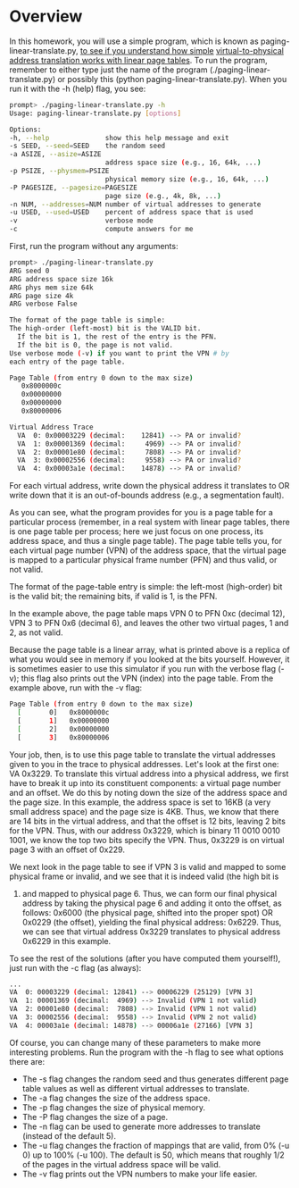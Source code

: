 
# Overview

In this homework, you will use a simple program, which is known as
paging-linear-translate.py, <u>to see if you understand how simple</u>
<u>virtual-to-physical address translation works with linear page tables</u>. To run
the program, remember to either type just the name of the program
(./paging-linear-translate.py) or possibly this (python
paging-linear-translate.py). When you run it with the -h (help) flag, you 
see:

```sh
prompt> ./paging-linear-translate.py -h
Usage: paging-linear-translate.py [options]

Options:
-h, --help              show this help message and exit
-s SEED, --seed=SEED    the random seed
-a ASIZE, --asize=ASIZE 
                        address space size (e.g., 16, 64k, ...)
-p PSIZE, --physmem=PSIZE
                        physical memory size (e.g., 16, 64k, ...)
-P PAGESIZE, --pagesize=PAGESIZE
                        page size (e.g., 4k, 8k, ...)
-n NUM, --addresses=NUM number of virtual addresses to generate
-u USED, --used=USED    percent of address space that is used
-v                      verbose mode
-c                      compute answers for me
```

First, run the program without any arguments:

```sh
prompt> ./paging-linear-translate.py 
ARG seed 0
ARG address space size 16k
ARG phys mem size 64k
ARG page size 4k
ARG verbose False

The format of the page table is simple:
The high-order (left-most) bit is the VALID bit.
  If the bit is 1, the rest of the entry is the PFN.
  If the bit is 0, the page is not valid.
Use verbose mode (-v) if you want to print the VPN # by
each entry of the page table.

Page Table (from entry 0 down to the max size)
   0x8000000c
   0x00000000
   0x00000000
   0x80000006

Virtual Address Trace
  VA  0: 0x00003229 (decimal:    12841) --> PA or invalid?
  VA  1: 0x00001369 (decimal:     4969) --> PA or invalid?
  VA  2: 0x00001e80 (decimal:     7808) --> PA or invalid?
  VA  3: 0x00002556 (decimal:     9558) --> PA or invalid?
  VA  4: 0x00003a1e (decimal:    14878) --> PA or invalid?
```

For each virtual address, write down the physical address it 
translates to OR write down that it is an out-of-bounds 
address (e.g., a segmentation fault).

As you can see, what the program provides for you is a page table for a
particular process (remember, in a real system with linear page tables, there
is one page table per process; here we just focus on one process, its address
space, and thus a single page table). The page table tells you, for each
virtual page number (VPN) of the address space, that the virtual page is
mapped to a particular physical frame number (PFN) and thus valid, or not
valid.

The format of the page-table entry is simple: the left-most (high-order) bit
is the valid bit; the remaining bits, if valid is 1, is the PFN. 

In the example above, the page table maps VPN 0 to PFN 0xc (decimal 12), VPN 3
to PFN 0x6 (decimal 6), and leaves the other two virtual pages, 1 and 2, as
not valid. 

Because the page table is a linear array, what is printed above is a replica
of what you would see in memory if you looked at the bits yourself. However,
it is sometimes easier to use this simulator if you run with the verbose flag
(-v); this flag also prints out the VPN (index) into the page table. From the
example above, run with the -v flag:

```sh
Page Table (from entry 0 down to the max size)
  [       0]   0x8000000c
  [       1]   0x00000000
  [       2]   0x00000000
  [       3]   0x80000006
```

Your job, then, is to use this page table to translate the virtual addresses
given to you in the trace to physical addresses. Let's look at the first one:
VA 0x3229. To translate this virtual address into a physical address, we first
have to break it up into its constituent components: a virtual page number and
an offset. We do this by noting down the size of the address space and the
page size. In this example, the address space is set to 16KB (a very small
address space) and the page size is 4KB. Thus, we know that there are 14 bits
in the virtual address, and that the offset is 12 bits, leaving 2 bits for the
VPN. Thus, with our address 0x3229, which is binary 11 0010 0010 1001, we know
the top two bits specify the VPN. Thus, 0x3229 is on virtual page 3 with an
offset of 0x229.

We next look in the page table to see if VPN 3 is valid and mapped to some
physical frame or invalid, and we see that it is indeed valid (the high bit is
1) and mapped to physical page 6. Thus, we can form our final physical address
by taking the physical page 6 and adding it onto the offset, as follows:
0x6000 (the physical page, shifted into the proper spot) OR 0x0229 (the
offset), yielding the final physical address: 0x6229. Thus, we can see that
virtual address 0x3229 translates to physical address 0x6229 in this example.

To see the rest of the solutions (after you have computed them yourself!),
just run with the -c flag (as always):

```sh
...
VA  0: 00003229 (decimal: 12841) --> 00006229 (25129) [VPN 3]
VA  1: 00001369 (decimal:  4969) --> Invalid (VPN 1 not valid)
VA  2: 00001e80 (decimal:  7808) --> Invalid (VPN 1 not valid)
VA  3: 00002556 (decimal:  9558) --> Invalid (VPN 2 not valid)
VA  4: 00003a1e (decimal: 14878) --> 00006a1e (27166) [VPN 3]
```

Of course, you can change many of these parameters to make more interesting
problems. Run the program with the -h flag to see what options there are:

* The -s flag changes the random seed and thus generates different page table values as well as different virtual addresses to translate.
* The -a flag changes the size of the address space.
* The -p flag changes the size of physical memory.
* The -P flag changes the size of a page.
* The -n flag can be used to generate more addresses to translate (instead of the default 5).
* The -u flag changes the fraction of mappings that are valid, from 0% (-u 0) up to 100% (-u 100). The default is 50, which means that roughly 1/2 of the pages in the virtual address space will be valid.
* The -v flag prints out the VPN numbers to make your life easier.



